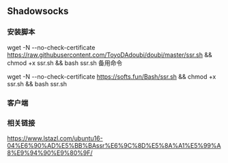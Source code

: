 ## Shadowsocks
### 安装脚本

wget -N --no-check-certificate https://raw.githubusercontent.com/ToyoDAdoubi/doubi/master/ssr.sh && chmod +x ssr.sh && bash ssr.sh
备用命令

wget -N --no-check-certificate https://softs.fun/Bash/ssr.sh && chmod +x ssr.sh && bash ssr.sh

### 客户端

### 相关链接
https://www.lstazl.com/ubuntu16-04%E6%90%AD%E5%BB%BAssr%E6%9C%8D%E5%8A%A1%E5%99%A8%E9%94%90%E9%80%9F/
